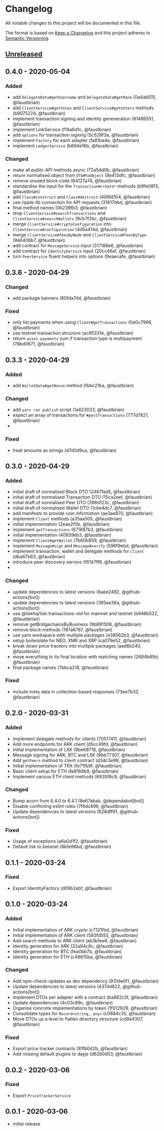 # Changelog

All notable changes to this project will be documented in this file.

The format is based on [Keep a Changelog](http://keepachangelog.com/en/1.0.0/)
and this project adheres to [Semantic Versioning](http://semver.org/spec/v2.0.0.html).

## [Unreleased]

## 0.4.0 - 2020-05-04

### Added

- add `DelegateData#getUsername` and `DelegateData#getRank` (0a4ab515, @faustbrian)
- add `ClientService#getVotes` and `ClientService#getVoters` methods (b9075224, @faustbrian)
- implement transaction signing and identity geneneration (81486551, @faustbrian)
- implement LinkService (f18a6d1c, @faustbrian)
- add `options` for transaction signing (5c528f3a, @faustbrian)
- implement `Factory` for each adapter (fa81ba4e, @faustbrian)
- implement `LedgerService` (b894e16b, @faustbrian)

### Changed

- make all public API methods async (72a5dd0b, @faustbrian)
- return normalised object from `DTO#toObject` (8e413dfc, @faustbrian)
- remove unused block code (64127a74, @faustbrian)
- standardise the input for the `Transaction#create*` methods (b9fe08f3, @faustbrian)
- add `Class#construct` and `Class#destruct` (406fd104, @faustbrian)
- use ripple-lib connection for API requests (31617bbd, @faustbrian)
- final method names (0b239fb3, @faustbrian)
- drop `ClientService#searchTransactions` and `ClientService#searchWallets` (9cb7f2bc, @faustbrian)
- merge `ClientService#cryptoConfiguration` into `ClientService#configuration` (4d5a414d, @faustbrian)
- merge `ClientService#feesByNode` and `ClientService#feesByType` (9a6406b7, @faustbrian)
- add contract for `MessageService` input (317188e6, @faustbrian)
- add contract for `IdentityService` input (20cc46af, @faustbrian)
- turn `PeerService` fluent helpers into options (9eaecafe, @faustbrian)

## 0.3.6 - 2020-04-29

### Changed

- add package banners (80fda7dd, @faustbrian)

### Fixed

- only list payments when using `Client#getTransactions` (0e0c7966, @faustbrian)
- use testnet transaction structure (ac85331e, @faustbrian)
- return `asset.payments` sum if transaction type is multipayment (78bd0671, @faustbrian)

## 0.3.3 - 2020-04-29

### Added

- add `WalletData#getNonce` method (fbbc21ba, @faustbrian)

### Changed

- add `yarn run publish` script (1a623033, @faustbrian)
- expect an array of transactions for `#postTransactions` (777d7821, @faustbrian)
-
### Fixed

- treat amounts as strings (d7d0d9ca, @faustbrian)

## 0.3.0 - 2020-04-29

### Added

- initial draft of normalised Block DTO (2487fad5, @faustbrian)
- initial draft of normalised Transaction DTO (15ca2eef, @faustbrian)
- initial draft of normalised Peer DTO (398d123c, @faustbrian)
- initial draft of normalised Wallet DTO (1cbe4dc7, @faustbrian)
- add manifests to provide coin information (ae3ae870, @faustbrian)
- implement `Client` methods (a35aa505, @faustbrian)
- initial implementation (2eae2f0b, @faustbrian)
- implement `getTransactions` (671887b3, @faustbrian)
- initial implementation (40939eb3, @faustbrian)
- implement `Client#getWallet` (7b60b859, @faustbrian)
- implement `Message#sign` and `Message#verify` (596f9ebd, @faustbrian)
- implement transaction, wallet and delegate methods for `Client` (dba67b63, @faustbrian)
- introduce peer discovery service (f6147ff6, @faustbrian)
-
### Changed

- update dependencies to latest versions (6aee2492, @github-actions[bot])
- update dependencies to latest versions (395ae36a, @github-actions[bot])
- use @liskhq/lisk-transactions-old for mainnet and testnet (b946b522, @faustbrian)
- remove getBridgechainsByBusiness (9b891508, @faustbrian)
- remove block methods (187a6787, @faustbrian)
- use yarn workspace with multiple packages (e38562b3, @faustbrian)
- setup boilerplate for NEO, XMR and XRP (ca079e52, @faustbrian)
- break down price trackers into multiple packages (aad6b240, @faustbrian)
- move everything to its final location with matching names (2684b89d, @faustbrian)
- final package names (7bbca218, @faustbrian)

### Fixed

- include meta data in collection-based responses (73ee7b32, @faustbrian)

## 0.2.0 - 2020-03-31

### Added

-   Implement delegate methods for clients (70517411, @faustbrian)
-   Add more endpoints for ARK client (d5cc49fd, @faustbrian)
-   Initial implementation of LSK (9be68718, @faustbrian)
-   Message signing for ARK, BTC and LSK (9bb77307, @faustbrian)
-   Add `getPeers` method to client contract (d3dc3e99, @faustbrian)
-   Initial implementation of TRX (fe71fb9f, @faustbrian)
-   Basic client setup for ETH (fe8168b9, @faustbrian)
-   Implement various ETH client methods (6935f8c9, @faustbrian)

### Changed

-   Bump acorn from 6.4.0 to 6.4.1 (8e67abab, @dependabot[bot])
-   Disable conflicting eslint rules (7f9dc896, @faustbrian)
-   Update dependencies to latest versions (628dff91, @github-actions[bot])

### Fixed

-   Usage of exceptions (a6a0d1f2, @faustbrian)
-   Default lisk to betanet (8b1e86bd, @faustbrian)

## 0.1.1 - 2020-03-24

### Fixed

-   Export IdentityFactory (d09b2ebf, @faustbrian)

## 0.1.0 - 2020-03-24

### Added

-   Initial implementation of ARK crypto (c7121fbd, @faustbrian)
-   Initial implementation of ARK client (593fd555, @faustbrian)
-   Add search methods to ARK client (ab3b1ee6, @faustbrian)
-   Identity generation for ARK (32a94c8c, @faustbrian)
-   Identity generation for BTC (fea0bb7b, @faustbrian)
-   Identity generation for ETH (c48615ba, @faustbrian)

### Changed

-   Add npm-check-updates as dev dependency (931de0f1, @faustbrian)
-   Update dependencies to latest versions (437dd822, @github-actions[bot])
-   Implement DTOs per adapter with a contract (ba882c5f, @faustbrian)
-   Update dependencies (4c03c69c, @faustbrian)
-   Organise concrete implementations by token (1f012929, @faustbrian)
-   Consolidate types for `Record<string, any>` (c0884c35, @faustbrian)
-   Move DTOs up a level to flatten directory structure (cd9e4307, @faustbrian)

### Fixed

-   Export price tracker contracts (81fb042b, @faustbrian)
-   Add missing default plugins to dayjs (d62b0d53, @faustbrian)

## 0.0.2 - 2020-03-06

### Fixed

-   Export `PriceTrackerService`

## 0.0.1 - 2020-03-06

-   initial release

[unreleased]: https://github.com/ARKEcosystem/core/compare/master...develop
